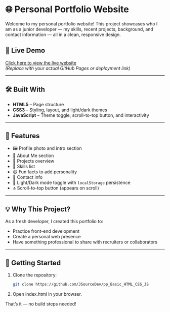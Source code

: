 # 🌐 Personal Portfolio Website

Welcome to my personal portfolio website! This project showcases who I am as a junior developer — my skills, recent projects, background, and contact information — all in a clean, responsive design.

## 📸 Live Demo

[Click here to view the live website](http://127.0.0.1:5500/index.html)  
*(Replace with your actual GitHub Pages or deployment link)*

---

## 🛠️ Built With

- **HTML5** – Page structure
- **CSS3** – Styling, layout, and light/dark themes
- **JavaScript** – Theme toggle, scroll-to-top button, and interactivity

---

## 📁 Features

- 🖼️ Profile photo and intro section
- 🧠 About Me section
- 📂 Projects overview
- 🧰 Skills list
- 😄 Fun facts to add personality
- 📩 Contact info
- 🌙 Light/Dark mode toggle with `localStorage` persistence
- 🔝 Scroll-to-top button (appears on scroll)

---

## 💡 Why This Project?

As a fresh developer, I created this portfolio to:
- Practice front-end development
- Create a personal web presence
- Have something professional to share with recruiters or collaborators

---

## 🚀 Getting Started

1. Clone the repository:
   ```bash
   git clone https://github.com/JSourceDev/pp_Basic_HTML_CSS_JS

2.	Open index.html in your browser.

That’s it — no build steps needed!
